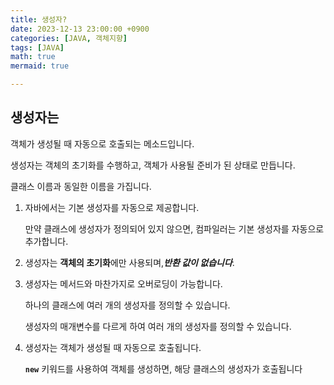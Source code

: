 ```yaml
---
title: 생성자?
date: 2023-12-13 23:00:00 +0900
categories: [JAVA, 객체지향]
tags: [JAVA]
math: true
mermaid: true

---
```


## **생성자는**

객체가 생성될 때 자동으로 호출되는 메소드입니다. 

생성자는 객체의 초기화를 수행하고, 객체가 사용될 준비가 된 상태로 만듭니다.

클래스 이름과 동일한 이름을 가집니다.


1. 자바에서는 기본 생성자를 자동으로 제공합니다. 
    
    만약 클래스에 생성자가 정의되어 있지 않으면, 컴파일러는 기본 생성자를 자동으로 추가합니다.
    

2. 생성자는 **객체의 초기화**에만 사용되며,***반환 값이 없습니다***.

3. 생성자는 메서드와 마찬가지로 오버로딩이 가능합니다. 
    
     하나의 클래스에 여러 개의 생성자를 정의할 수 있습니다. 
    
     생성자의 매개변수를 다르게 하여 여러 개의 생성자를 정의할 수 있습니다.

    
4. 생성자는 객체가 생성될 때 자동으로 호출됩니다.
    
    **`new`** 키워드를 사용하여 객체를 생성하면, 해당 클래스의 생성자가 호출됩니다